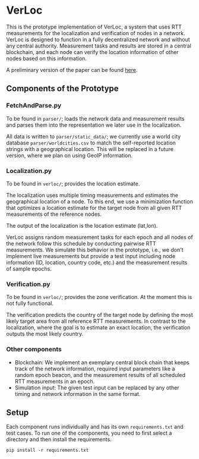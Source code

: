 # VerLoc
This is the prototype implementation of VerLoc, a system that uses RTT measurements for the localization and verification of nodes in a network. VerLoc is designed to function in a fully decentralized network and without any central authority. Measurement tasks and results are stored in a central blockchain, and each node can verify the location information of other nodes based on this information.

A preliminary version of the paper can be found [here](https://arxiv.org/abs/2105.11928).

## Components of the Prototype
### FetchAndParse.py
To be found in ```parser/```; loads the network data and measurement results and parses them into the representation we later use in the localization.

All data is written to ```parser/static_data/```; we currently use a world city database ```parser/worldcities.csv``` to match the self-reported location strings with a geographical location. This will be replaced in a future version, where we plan on using GeoIP information.

### Localization.py
To be found in ```verloc/```; provides the location estimate.

The localization uses multiple timing measurements and estimates the geographical location of a node. To this end, we use a minimization function that optimizes a location estimate for the target node from all given RTT measurements of the reference nodes.

The output of the localization is the location estimate (lat,lon).

VerLoc assigns random measurement tasks for each epoch and all nodes of the network follow this schedule by conducting pairwise RTT measurements. We simulate this behavior in the prototype, i.e., we don't implement live measurements but provide a test input including node information (ID, location, country code, etc.) and the measurement results of sample epochs.

### Verification.py
To be found in ```verloc/```; provides the zone verification. At the moment this is not fully functional.

The verification predicts the country of the target node by defining the most likely target area from all reference RTT measurements. In contrast to the localization, where the goal is to estimate an exact location, the verification outputs the most likely country.

### Other components
- Blockchain: We implement an exemplary central block chain that keeps track of the network information, required input parameters like a random epoch beacon, and the measurement results of all scheduled RTT measurements in an epoch.
- Simulation input: The given test input can be replaced by any other timing and network information in the same format.

## Setup
Each component runs individually and has its own ```requirements.txt``` and test cases. To run one of the components, you need to first select a directory and then install the requirements.

```
pip install -r requirements.txt
```